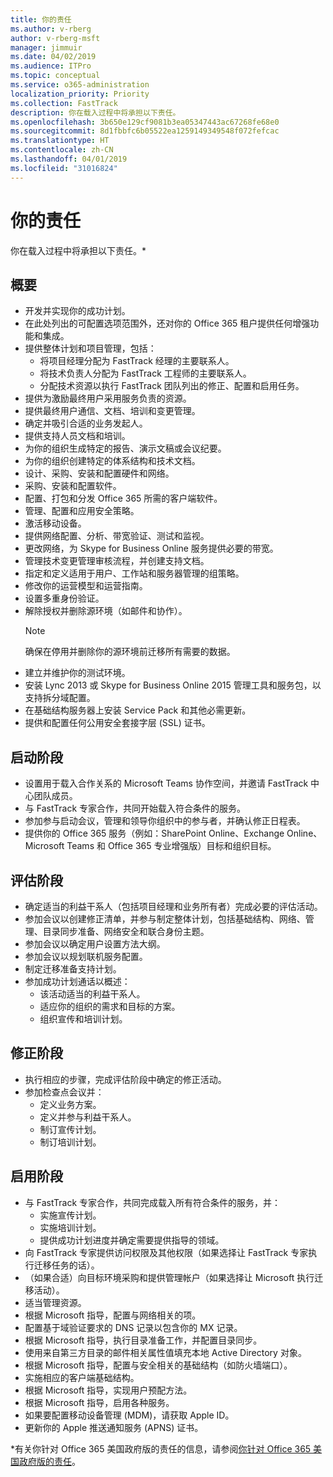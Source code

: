 ```yaml
---
title: 你的责任
ms.author: v-rberg
author: v-rberg-msft
manager: jimmuir
ms.date: 04/02/2019
ms.audience: ITPro
ms.topic: conceptual
ms.service: o365-administration
localization_priority: Priority
ms.collection: FastTrack
description: 你在载入过程中将承担以下责任。
ms.openlocfilehash: 3b650e129cf9081b3ea05347443ac67268fe68e0
ms.sourcegitcommit: 8d1fbbfc6b05522ea1259149349548f072fefcac
ms.translationtype: HT
ms.contentlocale: zh-CN
ms.lasthandoff: 04/01/2019
ms.locfileid: "31016824"
---
```

# <a name="your-responsibilities"></a>你的责任

你在载入过程中将承担以下责任。\*
  
## <a name="general"></a>概要

- 开发并实现你的成功计划。
- 在此处列出的可配置选项范围外，还对你的 Office 365 租户提供任何增强功能和集成。  
- 提供整体计划和项目管理，包括： 
  - 将项目经理分配为 FastTrack 经理的主要联系人。
  - 将技术负责人分配为 FastTrack 工程师的主要联系人。
  - 分配技术资源以执行 FastTrack 团队列出的修正、配置和启用任务。 
- 提供为激励最终用户采用服务负责的资源。 
- 提供最终用户通信、文档、培训和变更管理。
- 确定并吸引合适的业务发起人。  
- 提供支持人员文档和培训。  
- 为你的组织生成特定的报告、演示文稿或会议纪要。 
- 为你的组织创建特定的体系结构和技术文档。   
- 设计、采购、安装和配置硬件和网络。   
- 采购、安装和配置软件。  
- 配置、打包和分发 Office 365 所需的客户端软件。  
- 管理、配置和应用安全策略。
- 激活移动设备。
- 提供网络配置、分析、带宽验证、测试和监视。 
- 更改网络，为 Skype for Business Online 服务提供必要的带宽。 
- 管理技术变更管理审核流程，并创建支持文档。  
- 指定和定义适用于用户、工作站和服务器管理的组策略。 
- 修改你的运营模型和运营指南。 
- 设置多重身份验证。  
- 解除授权并删除源环境（如邮件和协作）。 
    > [!NOTE]
    > 确保在停用并删除你的源环境前迁移所有需要的数据。 
- 建立并维护你的测试环境。  
- 安装 Lync 2013 或 Skype for Business Online 2015 管理工具和服务包，以支持拆分域配置。
- 在基础结构服务器上安装 Service Pack 和其他必需更新。 
- 提供和配置任何公用安全套接字层 (SSL) 证书。 
    
## <a name="initiate-phase"></a>启动阶段

- 设置用于载入合作关系的 Microsoft Teams 协作空间，并邀请 FastTrack 中心团队成员。   
- 与 FastTrack 专家合作，共同开始载入符合条件的服务。    
- 参加参与启动会议，管理和领导你组织中的参与者，并确认修正日程表。   
- 提供你的 Office 365 服务（例如：SharePoint Online、Exchange Online、Microsoft Teams 和 Office 365 专业增强版）目标和组织目标。
    
## <a name="assess-phase"></a>评估阶段

- 确定适当的利益干系人（包括项目经理和业务所有者）完成必要的评估活动。    
- 参加会议以创建修正清单，并参与制定整体计划，包括基础结构、网络、管理、目录同步准备、网络安全和联合身份主题。   
- 参加会议以确定用户设置方法大纲。  
- 参加会议以规划联机服务配置。    
- 制定迁移准备支持计划。 
- 参加成功计划通话以概述：   
  - 该活动适当的利益干系人。  
  - 适应你的组织的需求和目标的方案。
  - 组织宣传和培训计划。
    
## <a name="remediate-phase"></a>修正阶段

- 执行相应的步骤，完成评估阶段中确定的修正活动。 
- 参加检查点会议并： 
  - 定义业务方案。   
  - 定义并参与利益干系人。
  - 制订宣传计划。 
  - 制订培训计划。
    
## <a name="enable-phase"></a>启用阶段

- 与 FastTrack 专家合作，共同完成载入所有符合条件的服务，并：  
  - 实施宣传计划。  
  - 实施培训计划。 
  - 提供成功计划进度并确定需要提供指导的领域。
- 向 FastTrack 专家提供访问权限及其他权限（如果选择让 FastTrack 专家执行迁移任务的话）。  
- （如果合适）向目标环境采购和提供管理帐户（如果选择让 Microsoft 执行迁移活动）。   
- 适当管理资源。   
- 根据 Microsoft 指导，配置与网络相关的项。  
- 配置基于域验证要求的 DNS 记录以包含你的 MX 记录。   
- 根据 Microsoft 指导，执行目录准备工作，并配置目录同步。
- 使用来自第三方目录的邮件相关属性值填充本地 Active Directory 对象。   
- 根据 Microsoft 指导，配置与安全相关的基础结构（如防火墙端口）。
- 实施相应的客户端基础结构。  
- 根据 Microsoft 指导，实现用户预配方法。  
- 根据 Microsoft 指导，启用各种服务。  
- 如果要配置移动设备管理 (MDM)，请获取 Apple ID。   
- 更新你的 Apple 推送通知服务 (APNS) 证书。
    
\*有关你针对 Office 365 美国政府版的责任的信息，请参阅[你针对 Office 365 美国政府版的责任](US-Gov-appendix-your-responsibilities.md)。
  

